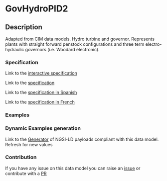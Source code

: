 # GovHydroPID2

## Description 

Adapted from CIM data models. Hydro turbine and governor. Represents plants with straight forward penstock configurations and three term electro-hydraulic governors (i.e. Woodard electronic).
### Specification

Link to the [interactive specification](https://swagger.lab.fiware.org/?url=https://smart-data-models.github.io/dataModel.EnergyCIM/GovHydroPID2/swagger.yaml)

Link to the [specification](https://smart-data-models.github.io/dataModel.EnergyCIM/GovHydroPID2/doc/spec.md)

Link to the [specification in Spanish](https://smart-data-models.github.io/dataModel.EnergyCIM/GovHydroPID2/doc/spec_ES.md)

Link to the [specification in French](https://smart-data-models.github.io/dataModel.EnergyCIM/GovHydroPID2/doc/spec_FR.md)
### Examples
### Dynamic Examples generation

Link to the [Generator](https://smartdatamodels.org/extra/ngsi-ld_generator_v0.91.php?schemaUrl=https://raw.githubusercontent.com/smart-data-models/dataModel.EnergyCIM/master/GovHydroPID2/schema.json&email=info@smartdatamodels.org) of NGSI-LD payloads compliant with this data model. Refresh for new values
### Contribution

 If you have any issue on this data model you can raise an [issue](https://github.com/smart-data-models/dataModel.EnergyCIM/issues)  or contribute with a [PR](https://github.com/smart-data-models/dataModel.EnergyCIM/pulls)